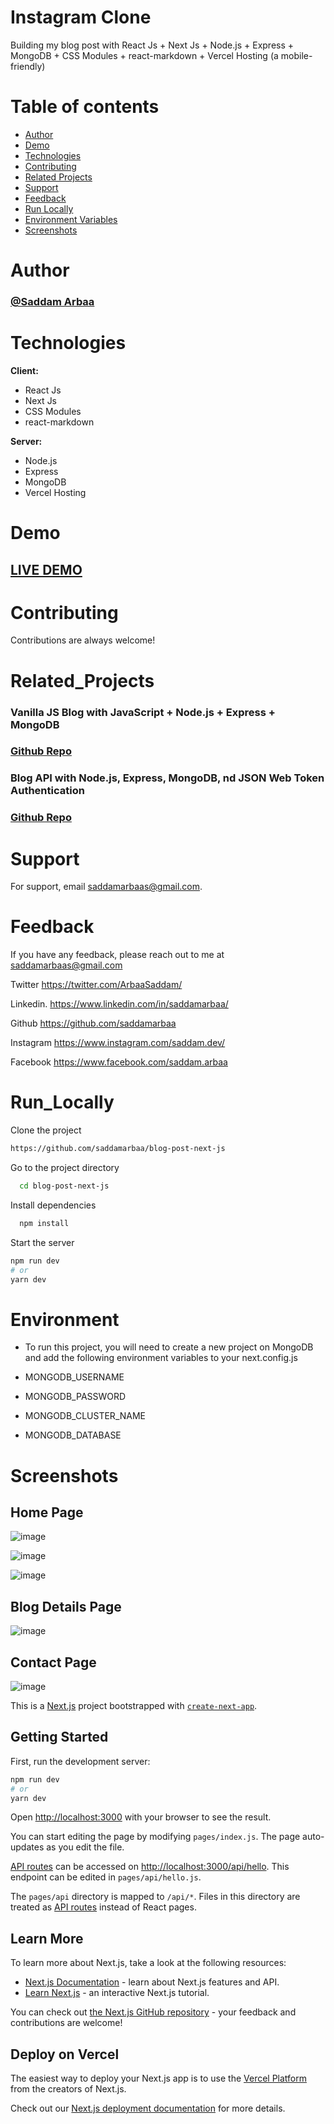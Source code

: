 <!-- @format -->

# Instagram Clone

Building my blog post with React Js + Next Js + Node.js + Express + MongoDB + CSS Modules + react-markdown + Vercel Hosting (a mobile-friendly)

# Table of contents

-  [Author](#Author)
-  [Demo](#Demo)
-  [Technologies](#Technologies)
-  [Contributing](#Contributing)
-  [Related Projects](#Related_Projects)
-  [Support](#Support)
-  [Feedback](#Feedback)
-  [Run Locally](#Run_Locally)
-  [Environment Variables](#Environment)
-  [Screenshots](#Screenshots)

# Author

### <a href="https://github.com/saddamarbaa">@Saddam Arbaa</a>

# Technologies

**Client:**

-  React Js
-  Next Js
-  CSS Modules
-  react-markdown

**Server:**

-  Node.js
-  Express
-  MongoDB
-  Vercel Hosting

# Demo

## <a href="https://saddam-blog.vercel.app/">LIVE DEMO</a>

# Contributing

Contributions are always welcome!

# Related_Projects

### Vanilla JS Blog with JavaScript + Node.js + Express + MongoDB

### <a href="https://github.com/saddamarbaa/blog-post-front-end-vanillaJS"> Github Repo </a>

### Blog API with Node.js, Express, MongoDB, nd JSON Web Token Authentication

### <a href="https://github.com/saddamarbaa/blog-api"> Github Repo </a>

# Support

For support, email saddamarbaas@gmail.com.

# Feedback

If you have any feedback, please reach out to me at saddamarbaas@gmail.com

Twitter
https://twitter.com/ArbaaSaddam/

Linkedin.
https://www.linkedin.com/in/saddamarbaa/

Github
https://github.com/saddamarbaa

Instagram
https://www.instagram.com/saddam.dev/

Facebook
https://www.facebook.com/saddam.arbaa

# Run_Locally

Clone the project

```bash
https://github.com/saddamarbaa/blog-post-next-js
```

Go to the project directory

```bash
  cd blog-post-next-js
```

Install dependencies

```bash
  npm install
```

Start the server

```bash
npm run dev
# or
yarn dev
```

# Environment

-  To run this project, you will need to create a new project on MongoDB and add the following environment variables to your next.config.js

-  MONGODB_USERNAME
-  MONGODB_PASSWORD
-  MONGODB_CLUSTER_NAME
-  MONGODB_DATABASE

# Screenshots

## Home Page

![image](https://user-images.githubusercontent.com/51326421/140636316-23151865-97ee-4164-aa56-0933547026fe.png)

![image](https://user-images.githubusercontent.com/51326421/140636309-aa13cfbb-ee75-44c4-8360-31cf71ff6d9f.png)

![image](https://user-images.githubusercontent.com/51326421/140636515-f409c03f-60fb-4545-a00c-c218e98b07e1.png)

## Blog Details Page

![image](https://user-images.githubusercontent.com/51326421/140636391-8bfd5fc4-3868-4af4-9622-f5a3a4ec4317.png)

## Contact Page

![image](https://user-images.githubusercontent.com/51326421/140636433-a4a7b03b-176e-471c-84db-f01b71f7e24d.png)

This is a [Next.js](https://nextjs.org/) project bootstrapped with [`create-next-app`](https://github.com/vercel/next.js/tree/canary/packages/create-next-app).

## Getting Started

First, run the development server:

```bash
npm run dev
# or
yarn dev
```

Open [http://localhost:3000](http://localhost:3000) with your browser to see the result.

You can start editing the page by modifying `pages/index.js`. The page auto-updates as you edit the file.

[API routes](https://nextjs.org/docs/api-routes/introduction) can be accessed on [http://localhost:3000/api/hello](http://localhost:3000/api/hello). This endpoint can be edited in `pages/api/hello.js`.

The `pages/api` directory is mapped to `/api/*`. Files in this directory are treated as [API routes](https://nextjs.org/docs/api-routes/introduction) instead of React pages.

## Learn More

To learn more about Next.js, take a look at the following resources:

-  [Next.js Documentation](https://nextjs.org/docs) - learn about Next.js features and API.
-  [Learn Next.js](https://nextjs.org/learn) - an interactive Next.js tutorial.

You can check out [the Next.js GitHub repository](https://github.com/vercel/next.js/) - your feedback and contributions are welcome!

## Deploy on Vercel

The easiest way to deploy your Next.js app is to use the [Vercel Platform](https://vercel.com/new?utm_medium=default-template&filter=next.js&utm_source=create-next-app&utm_campaign=create-next-app-readme) from the creators of Next.js.

Check out our [Next.js deployment documentation](https://nextjs.org/docs/deployment) for more details.
